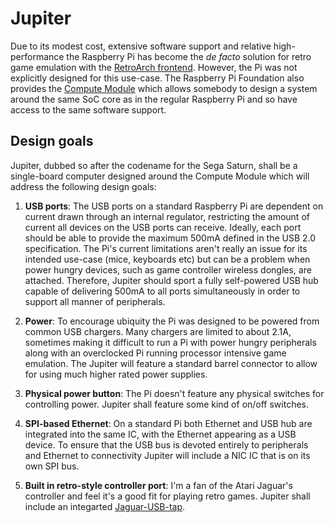 # Jupiter

Due to its modest cost, extensive software support and relative high-performance 
the Raspberry Pi has become the *de facto* solution for retro game emulation with 
the [RetroArch frontend](http://www.retroarch.com). However, the Pi was not 
explicitly designed for this use-case. The Raspberry Pi Foundation also provides 
the [Compute Module](https://www.raspberrypi.org/products/compute-module-3/) which 
allows somebody to design a system around the same SoC core as in the regular 
Raspberry Pi and so have access to the same software support.

## Design goals

Jupiter, dubbed so after the codename for the Sega Saturn, shall be a single-board 
computer designed around the Compute Module which will address the following design goals: 

1. **USB ports**: The USB ports on a standard Raspberry Pi are dependent on current 
drawn through an internal regulator, restricting the amount of current all devices 
on the USB ports can receive. Ideally, each port should be able to provide the maximum 
500mA defined in the USB 2.0 specification. The Pi's current limitations aren't really 
an issue for its intended use-case (mice, keyboards etc) but can be a problem when 
power hungry devices, such as game controller wireless dongles, are attached. Therefore, 
Jupiter should sport a fully self-powered USB hub capable of delivering 500mA to all ports 
simultaneously in order to support all manner of peripherals.

2. **Power**: To encourage ubiquity the Pi was designed to be powered from common USB 
chargers. Many chargers are limited to about 2.1A, sometimes making it difficult to 
run a Pi with power hungry peripherals along with an overclocked Pi running processor 
intensive game emulation. The Jupiter will feature a standard barrel connector to allow 
for using much higher rated power supplies.

3. **Physical power button**: The Pi doesn't feature any physical switches for controlling 
power. Jupiter shall feature some kind of on/off switches.

4. **SPI-based Ethernet**: On a standard Pi both Ethernet and USB hub are integrated into 
the same IC, with the Ethernet appearing as a USB device. To ensure that the USB bus is 
devoted entirely to peripherals and Ethernet to connectivity Jupiter will include a NIC 
IC that is on its own SPI bus.

5. **Built in retro-style controller port**: I'm a fan of the Atari Jaguar's controller 
and feel it's a good fit for playing retro games. Jupiter shall include an integarted 
[Jaguar-USB-tap](https://github.com/dgrubb/Jaguar-USB-tap).


